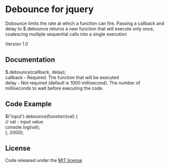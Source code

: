 # Debounce for jquery
Dobounce limits the rate at which a function can fire.
Passing a callback and delay to $.debounce returns a new function that will execute only once, 
coalescing multiple sequential calls into a single execution

Version 1.0

## Documentation

$.debounce(callback, delay);  
callback - 	Required. The function that will be executed  
delay - Not required (default is 1000 millisecond). The number of milliseconds to wait before executing the code.  

## Code Example

$('input').debounce(funxtion(val) {  
  // val - input value  
  console.log(val);  
}, 2000);  

## License
Code released under the <a href="https://github.com/DAkhsakhalyan/jqueryDebounce/blob/master/LICENSE.md">MIT license</a>
